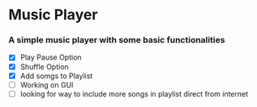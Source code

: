 # Music Player
### A simple music player with some basic functionalities 

- [x] Play Pause Option
- [x] Shuffle Option
- [x] Add somgs to Playlist 
- [ ] Working on GUI 
- [ ] looking for way to include more songs in playlist direct from internet
